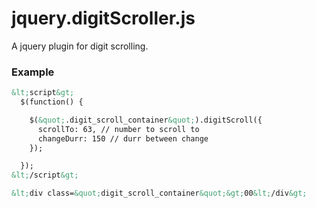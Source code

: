 # jquery.digitScroller.js
A jquery plugin for digit scrolling.

### Example
```html
&lt;script&gt;
  $(function() {

    $(&quot;.digit_scroll_container&quot;).digitScroll({
      scrollTo: 63, // number to scroll to
      changeDurr: 150 // durr between change
    });

  });
&lt;/script&gt;

&lt;div class=&quot;digit_scroll_container&quot;&gt;00&lt;/div&gt;
```
